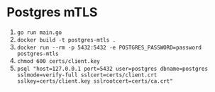 # Postgres mTLS

1. `go run main.go`
2. `docker build -t postgres-mtls .`
3. `docker run --rm -p 5432:5432 -e POSTGRES_PASSWORD=password postgres-mtls`
4. `chmod 600 certs/client.key`
5. `psql "host=127.0.0.1 port=5432 user=postgres dbname=postgres sslmode=verify-full sslcert=certs/client.crt sslkey=certs/client.key sslrootcert=certs/ca.crt"`
